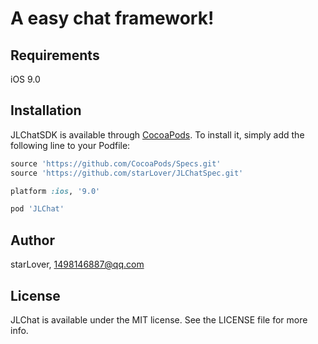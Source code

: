 # A easy chat framework!

## Requirements
 iOS 9.0

## Installation

JLChatSDK is available through [CocoaPods](https://cocoapods.org). To install
it, simply add the following line to your Podfile:


```ruby
source 'https://github.com/CocoaPods/Specs.git'
source 'https://github.com/starLover/JLChatSpec.git'

platform :ios, '9.0'

pod 'JLChat'
```

## Author

starLover, 1498146887@qq.com

## License

JLChat is available under the MIT license. See the LICENSE file for more info.
